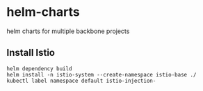 # helm-charts
helm charts for multiple backbone projects

## Install Istio
<!-- kubectl create ns istio-system -->
```
helm dependency build
helm install -n istio-system --create-namespace istio-base ./
kubectl label namespace default istio-injection-
```